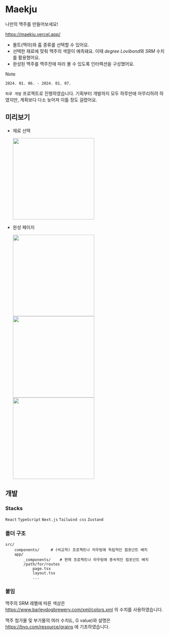 # Maekju

나만의 맥주를 만들어보세요!

https://maekju.vercel.app/

- 몰트(맥아)와 홉 종류를 선택할 수 있어요.
- 선택한 재료에 맞춰 맥주의 색깔이 예측돼요. 이때 *degree Lovibond*와 *SRM* 수치를 활용했어요.
- 완성된 맥주를 맥주잔에 따라 볼 수 있도록 인터랙션을 구성했어요.

> [!NOTE]
>
> `2024. 01. 06. - 2024. 01. 07.`
> 
> `하루 개발` 프로젝트로 진행하였습니다. 기획부터 개발까지 모두 하루만에 마무리하려 하였지만, 계획보다 다소 늦어져 이틀 정도 걸렸어요.

## 미리보기

- 재료 선택
  
  <img src="https://github.com/hoqn/maekju/assets/4702412/7a97a5da-b941-4501-bfe4-ec5b886e789b" width="256" />

- 완성 페이지

  <img src="https://github.com/hoqn/maekju/assets/4702412/ffcd5c44-3e3a-4e63-a957-c2aba9561e5f" width="256" />
  <img src="https://github.com/hoqn/maekju/assets/4702412/af984474-cbc7-45d8-9295-f41446b70191" width="256" />
  <img src="https://github.com/hoqn/maekju/assets/4702412/068a1ac4-0e7a-4bba-8475-87b1aec8bb57" width="256" />

## 개발

### Stacks

`React` `TypeScript` `Next.js` `Tailwind css` `Zustand`

### 폴더 구조

```
src/
    components/     # (비교적) 프로젝트나 라우팅에 독립적인 컴포넌트 배치
    app/
        _components/    # 현재 프로젝트나 라우팅에 종속적인 컴포넌트 배치
        /path/for/routes
            page.tsx
            layout.tsx
            ...
```

### 붙임

맥주의 SRM 레벨에 따른 색상은 https://www.barleydogbrewery.com/xml/colors.xml 의 수치를 사용하였습니다.

맥주 첨가물 및 부가물의 여러 수치(L, G value)와 설명은 https://byo.com/resource/grains 에 기초하였습니다.
